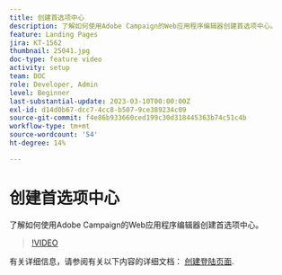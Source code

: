 ```yaml
---
title: 创建首选项中心
description: 了解如何使用Adobe Campaign的Web应用程序编辑器创建首选项中心。
feature: Landing Pages
jira: KT-1562
thumbnail: 25041.jpg
doc-type: feature video
activity: setup
team: DOC
role: Developer, Admin
level: Beginner
last-substantial-update: 2023-03-10T00:00:00Z
exl-id: d14d0b67-dcc7-4cc8-b507-9ce389234c09
source-git-commit: f4e86b933660ced199c30d318445363b74c51c4b
workflow-type: tm+mt
source-wordcount: '54'
ht-degree: 14%

---
```


# 创建首选项中心

了解如何使用Adobe Campaign的Web应用程序编辑器创建首选项中心。

>[!VIDEO](https://video.tv.adobe.com/v/25041?quality=12&learn=on)

有关详细信息，请参阅有关以下内容的详细文档： [创建登陆页面](https://experienceleague.adobe.com/docs/campaign-classic/using/designing-content/editing-html-content/creating-a-landing-page.html).
